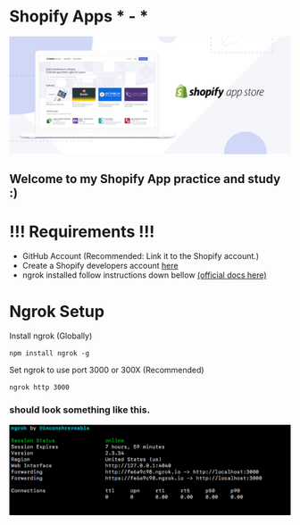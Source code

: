 
Shopify Apps * - *
=====
![Alt text](imgs/imgShopify.jpeg?raw=true "Title")
## Welcome to my Shopify App practice and study :)

!!! Requirements !!!
=====
- GitHub Account (Recommended: Link it to the Shopify account.)
- Create a Shopify developers account [here](https://partners.shopify.com/signup/developer)
- ngrok installed follow instructions down bellow [(official docs here)](https://developers.shopify.com/tutorials/build-a-shopify-app-with-node-and-react/embed-your-app-in-shopify)

Ngrok Setup
=====
Install ngrok (Globally)
```
npm install ngrok -g
```
Set ngrok to use port 3000 or 300X (Recommended)
```
ngrok http 3000
```
### should look something like this.
![Alt text](imgs/likeThisBoy.png?raw=true)

